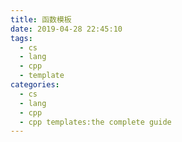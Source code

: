 ```yaml
---
title: 函数模板
date: 2019-04-28 22:45:10
tags:
  - cs
  - lang
  - cpp
  - template
categories:
  - cs
  - lang
  - cpp
  - cpp templates:the complete guide
---
```

